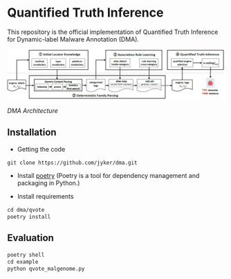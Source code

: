 # Quantified Truth Inference

This repository is the official implementation of Quantified Truth Inference for Dynamic-label Malware Annotation (DMA).

![architecture](../architecture.png)

*DMA Architecture*

## Installation
- Getting the code
```shell
git clone https://github.com/jyker/dma.git
```
- Install [poetry](https://python-poetry.org/docs/#installation) (Poetry is a tool for dependency management and packaging in Python.)

- Install requirements
```shell
cd dma/qvote
poetry install
```
## Evaluation
```
poetry shell
cd example
python qvote_malgenome.py
```